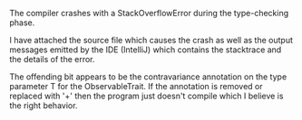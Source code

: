The compiler crashes with a StackOverflowError during the type-checking phase.

I have attached the source file which causes the crash as well as the output messages emitted by the IDE (IntelliJ) which contains the stacktrace and the details of the error.

The offending bit appears to be the contravariance annotation on the type parameter T for the ObservableTrait. If the annotation is removed or replaced with '+' then the program just doesn't compile which I believe is the right behavior.

